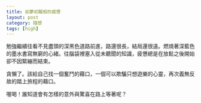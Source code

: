 ```yaml
---
title: 如夢初醒般的疲憊
layout: post
category: 隨想
tags: [high]
---
```

勉強繼續往看不見盡頭的深黑色道路前進，路還很長，結局還很遠。燃燒著深藍色的墨水書寫無窮的心緒。往腦袋裡塞入從未聽聞的知識，疲憊總是在放鬆之後開始卻不因緊繃而結束。

貪懶了。該給自己找一個奮鬥的藉口，一個可以欺騙只想遊樂的心靈，再次義無反故的踏上旅程的藉口。

喔喝！誰知道會有怎樣的意外與驚喜在路上等著呢？
